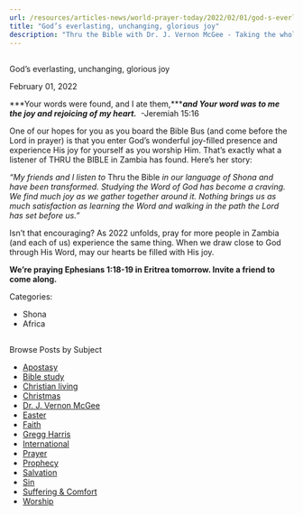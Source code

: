 ```yaml
---
url: /resources/articles-news/world-prayer-today/2022/02/01/god-s-everlasting-unchanging-glorious-joy
title: "God’s everlasting, unchanging, glorious joy"
description: "Thru the Bible with Dr. J. Vernon McGee - Taking the whole Word to the whole world"
---
```







## 
 God’s everlasting, unchanging, glorious joy


February 01, 2022
![]()




***Your words were found, and I ate them,******and Your word was to me the joy and rejoicing of my heart.***  -Jeremiah 15:16 

 One of our hopes for you as you board the Bible Bus (and come before the Lord in prayer) is that you enter God’s wonderful joy-filled presence and experience His joy for yourself as you worship Him. That’s exactly what a listener of THRU the BIBLE in Zambia has found. Here’s her story:  

*“My friends and I listen to* Thru the Bible *in our language of Shona and have been transformed. Studying the Word of God has become a craving. We find much joy as we gather together around it. Nothing brings us as much satisfaction as learning the Word and walking in the path the Lord has set before us.”*   


Isn’t that encouraging? As 2022 unfolds, pray for more people in Zambia (and each of us) experience the same thing. When we draw close to God through His Word, may our hearts be filled with His joy.    

 **We’re praying Ephesians 1:18-19 in Eritrea tomorrow. Invite a friend to come along.**



Categories: 


* Shona
* Africa









## 
 Browse Posts by Subject


* [Apostasy](/resources/articles-news/-in-tags/tags/Apostasy)
* [Bible study](/resources/articles-news/-in-tags/tags/Bible-study)
* [Christian living](/resources/articles-news/-in-tags/tags/Christian-living)
* [Christmas](/resources/articles-news/-in-tags/tags/Christmas)
* [Dr. J. Vernon McGee](/resources/articles-news/-in-tags/tags/Dr-J-Vernon-McGee)
* [Easter](/resources/articles-news/-in-tags/tags/easter)
* [Faith](/resources/articles-news/-in-tags/tags/Faith)
* [Gregg Harris](/resources/articles-news/-in-tags/tags/Gregg-Harris)
* [International](/resources/articles-news/-in-tags/tags/International)
* [Prayer](/resources/articles-news/-in-tags/tags/prayer)
* [Prophecy](/resources/articles-news/-in-tags/tags/Prophecy)
* [Salvation](/resources/articles-news/-in-tags/tags/Salvation)
* [Sin](/resources/articles-news/-in-tags/tags/sin)
* [Suffering & Comfort](/resources/articles-news/-in-tags/tags/Suffering-Comfort)
* [Worship](/resources/articles-news/-in-tags/tags/worship)






